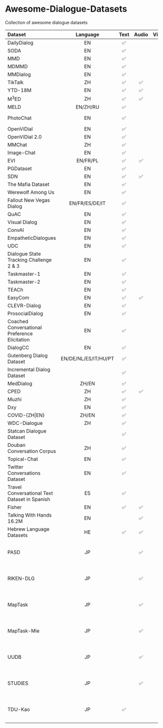 # Awesome-Dialogue-Datasets
Collection of awesome dialogue datasets

| Dataset                                       |       Language       | Text  | Audio | Visual |       Others       | Homepage                                                                                                                                                                                                                                                                                           | Summary |
| :-------------------------------------------- | :------------------: | :---: | :---: | :----: | :----------------: | :------------------------------------------------------------------------------------------------------------------------------------------------------------------------------------------------------------------------------------------------------------------------------------------------- | :------ |
| DailyDialog                                   |          EN          |   ✅   |       |        |                    | [http://yanran.li/dailydialog](http://yanran.li/dailydialog)                                                                                                                                                                                                                                       |         |
| SODA                                          |          EN          |   ✅   |       |        |                    | [https://github.com/skywalker023/sodaverse](https://github.com/skywalker023/sodaverse)                                                                                                                                                                                                             |         |
| MMD                                           |          EN          |   ✅   |       |   ✅    |                    | [https://amritasaha1812.github.io/MMD/](https://amritasaha1812.github.io/MMD/)                                                                                                                                                                                                                     |         |
| MDMMD                                         |          EN          |   ✅   |       |   ✅    |                    | [https://www.iitp.ac.in/~ai-nlp-ml/resources.html#mdmmd](https://www.iitp.ac.in/~ai-nlp-ml/resources.html#mdmmd)                                                                                                                                                                                   |         |
| MMDialog                                      |          EN          |   ✅   |       |   ✅    |                    | [https://github.com/victorsungo/MMDialog](https://github.com/victorsungo/MMDialog)                                                                                                                                                                                                                 |         |
| TikTalk                                       |          ZH          |   ✅   |   ✅   |   ✅    |                    | [https://github.com/RUC-AIMind/TikTalk](https://github.com/RUC-AIMind/TikTalk)                                                                                                                                                                                                                     |         |
| YTD-18M                                       |          EN          |   ✅   |   ✅   |   ✅    |                    | [https://seungjuhan.me/champagne/](https://seungjuhan.me/champagne/)                                                                                                                                                                                                                               |         |
| M$^3$ED                                       |          ZH          |   ✅   |   ✅   |   ✅    |                    | [https://github.com/AIM3-RUC/RUCM3ED](https://github.com/AIM3-RUC/RUCM3ED)                                                                                                                                                                                                                         |         |
| MELD                                          |       EN/ZH/RU       |   ✅   |       |   ✅    |                    | [https://affective-meld.github.io/](https://affective-meld.github.io/)                                                                                                                                                                                                                             |         |
| PhotoChat                                     |          EN          |   ✅   |       |   ✅    |                    | [https://github.com/google-research/google-research/tree/master/multimodalchat/](https://github.com/google-research/google-research/tree/master/multimodalchat/)                                                                                                                                   |         |
| OpenViDial                                    |          EN          |   ✅   |       |   ✅    |                    | [https://github.com/ShannonAI/OpenViDial](https://github.com/ShannonAI/OpenViDial)                                                                                                                                                                                                                 |         |
| OpenViDial 2.0                                |          EN          |   ✅   |       |   ✅    |                    | [https://github.com/ShannonAI/OpenViDial](https://github.com/ShannonAI/OpenViDial)                                                                                                                                                                                                                 |         |
| MMChat                                        |          ZH          |   ✅   |       |   ✅    |                    | [https://github.com/silverriver/MMChat](https://github.com/silverriver/MMChat)                                                                                                                                                                                                                     |         |  |
| Image-Chat                                    |          EN          |   ✅   |       |   ✅    |                    | [http://parl.ai/projects/image_chat](http://parl.ai/projects/image_chat)                                                                                                                                                                                                                           |         |
| EVI                                           |       EN/FR/PL       |   ✅   |   ✅   |        |       Table        | [https://github.com/PolyAI-LDN/evi-paper](https://github.com/PolyAI-LDN/evi-paper)                                                                                                                                                                                                                 |         |
| PGDataset                                     |          EN          |   ✅   |       |        |                    | [https://github.com/ruinunca/PGTask/](https://github.com/ruinunca/PGTask/)                                                                                                                                                                                                                         |         |
| SDN                                           |          EN          |   ✅   |   ✅   |   ✅    | Environment/Action | [https://github.com/sled-group/DOROTHIE](https://github.com/sled-group/DOROTHIE)                                                                                                                                                                                                                   |         |
| The Mafia Dataset                             |          EN          |   ✅   |       |        |                    | [https://github.com/omonida/mafia-dataset](https://github.com/omonida/mafia-dataset)                                                                                                                                                                                                               |         |
| Werewolf Among Us                             |          EN          |   ✅   |       |   ✅    |                    | [https://persuasion-deductiongame.socialai-data.org/](https://persuasion-deductiongame.socialai-data.org/)                                                                                                                                                                                         |         |
| Fallout New Vegas Dialog                      |    EN/FR/ES/DE/IT    |   ✅   |       |        |                    | [https://zenodo.org/record/6990638](https://zenodo.org/record/6990638)                                                                                                                                                                                                                             |         |
| QuAC                                          |          EN          |   ✅   |       |        |                    | [https://quac.ai/](https://quac.ai/)                                                                                                                                                                                                                                                               |         |
| Visual Dialog                                 |          EN          |   ✅   |       |   ✅    |                    | [https://visualdialog.org/](https://visualdialog.org/)                                                                                                                                                                                                                                             |         |
| ConvAI                                        |          EN          |   ✅   |       |        |                    | [https://parl.ai/projects/convai2/](https://parl.ai/projects/convai2/)                                                                                                                                                                                                                             |         |
| EmpatheticDialogues                           |          EN          |   ✅   |       |        |                    | [https://github.com/facebookresearch/EmpatheticDialogues](https://github.com/facebookresearch/EmpatheticDialogues)                                                                                                                                                                                 |         |
| UDC                                           |          EN          |   ✅   |       |        |                    | [https://github.com/npow/ubottu](https://github.com/npow/ubottu)                                                                                                                                                                                                                                   |         |
| Dialogue State Tracking Challenge 2 & 3       |          EN          |   ✅   |       |        |                    | [https://github.com/matthen/dstc](https://github.com/matthen/dstc)                                                                                                                                                                                                                                 |         |
| Taskmaster-1                                  |          EN          |   ✅   |       |        |                    | [https://research.google/tools/datasets/taskmaster-1/](https://research.google/tools/datasets/taskmaster-1/)                                                                                                                                                                                       |         |
| Taskmaster-2                                  |          EN          |   ✅   |       |        |                    | [https://research.google/tools/datasets/taskmaster-2/](https://research.google/tools/datasets/taskmaster-2/)                                                                                                                                                                                       |         |
| TEACh                                         |          EN          |   ✅   |       |   ✅    |    Environment     | [https://github.com/alexa/teach](https://github.com/alexa/teach)                                                                                                                                                                                                                                   |         |
| EasyCom                                       |          EN          |   ✅   |   ✅   |   ✅    |                    | [https://github.com/facebookresearch/EasyComDataset](https://github.com/facebookresearch/EasyComDataset)                                                                                                                                                                                           |         |
| CLEVR-Dialog                                  |          EN          |   ✅   |       |   ✅    |                    | [https://github.com/satwikkottur/clevr-dialog](https://github.com/satwikkottur/clevr-dialog)                                                                                                                                                                                                       |         |
| ProsocialDialog                               |          EN          |   ✅   |       |        |                    | [https://github.com/skywalker023/prosocial-dialog](https://github.com/skywalker023/prosocial-dialog)                                                                                                                                                                                               |         |
| Coached Conversational Preference Elicitation |          EN          |   ✅   |       |        |                    | [https://research.google/tools/datasets/coached-conversational-preference-elicitation/](https://research.google/tools/datasets/coached-conversational-preference-elicitation/)                                                                                                                     |         |
| DialogCC                                      |          EN          |   ✅   |       |   ✅    |                    | [https://github.com/passing2961/DialogCC](https://github.com/passing2961/DialogCC)                                                                                                                                                                                                                 |         |
| Gutenberg Dialog Dataset                      | EN/DE/NL/ES/IT/HU/PT |   ✅   |       |        |                    | [https://github.com/ricsinaruto/gutenberg-dialog](https://github.com/ricsinaruto/gutenberg-dialog)                                                                                                                                                                                                 |         |
| Incremental Dialog Dataset                    |                      |   ✅   |       |        |                    | [https://github.com/Leechikara/Incremental-Dialogue-System](https://github.com/Leechikara/Incremental-Dialogue-System)                                                                                                                                                                             |         |
| MedDialog                                     |        ZH/EN         |   ✅   |       |        |                    | [https://github.com/UCSD-AI4H/Medical-Dialogue-System](https://github.com/UCSD-AI4H/Medical-Dialogue-System)                                                                                                                                                                                       |         |
| CPED                                          |          ZH          |   ✅   |   ✅   |   ✅    |                    | [https://github.com/scutcyr/CPED](https://github.com/scutcyr/CPED)                                                                                                                                                                                                                                 |         |
| Muzhi                                         |          ZH          |   ✅   |       |        |                    |                                                                                                                                                                                                                                                                                                    |         |
| Dxy                                           |          EN          |   ✅   |       |        |                    |                                                                                                                                                                                                                                                                                                    |         |
| COVID-{ZH\|EN}                                |        ZH/EN         |   ✅   |       |        |                    |                                                                                                                                                                                                                                                                                                    |         |
| WDC-Dialogue                                  |          ZH          |   ✅   |       |        |                    |                                                                                                                                                                                                                                                                                                    |         |
| Statcan Dialogue Dataset                      |                      |   ✅   |       |        |       Table        |                                                                                                                                                                                                                                                                                                    |         |
| Douban Conversation Corpus                    |          ZH          |   ✅   |       |        |                    | [https://github.com/MarkWuNLP/MultiTurnResponseSelection](https://github.com/MarkWuNLP/MultiTurnResponseSelection)                                                                                                                                                                                 |         |
| Topical-Chat                                  |          EN          |   ✅   |       |        |                    | [https://github.com/alexa/Topical-Chat](https://github.com/alexa/Topical-Chat)                                                                                                                                                                                                                     |         |
| Twitter Conversations Dataset                 |          EN          |   ✅   |       |        |                    | [https://github.com/IBM/twitter-customer-care-document-prediction](https://github.com/IBM/twitter-customer-care-document-prediction)                                                                                                                                                               |         |
| Travel Conversational Text Dataset in Spanish |          ES          |   ✅   |       |        |                    | [https://www.futurebeeai.com/dataset/text-dataset/spanish-travel-domain-conversation-text-dataset](https://www.futurebeeai.com/dataset/text-dataset/spanish-travel-domain-conversation-text-dataset)                                                                                               |         |
| Fisher                                        |          EN          |   ✅   |   ✅   |        |                    | [https://catalog.ldc.upenn.edu/LDC2004T19](https://catalog.ldc.upenn.edu/LDC2004T19)                                                                                                                                                                                                               |         |
| Talking With Hands 16.2M                      |          EN          |       |   ✅   |        |       Motion       | [https://github.com/facebookresearch/TalkingWithHands32M](https://github.com/facebookresearch/TalkingWithHands32M)                                                                                                                                                                                 |         |
| Hebrew Language Datasets                      |          HE          |   ✅   |   ✅   |        |                    | [https://ja.shaip.com/offerings/speech-data-catalog/hebrew-dataset/](https://ja.shaip.com/offerings/speech-data-catalog/hebrew-dataset/)                                                                                                                                                           |         |
| PASD                                          |          JP          |       |   ✅   |        |                    | [https://dsc.repo.nii.ac.jp/?action=pages_view_main&active_action=repository_view_main_item_detail&item_id=4358&item_no=1&page_id=13&block_id=21](https://dsc.repo.nii.ac.jp/?action=pages_view_main&active_action=repository_view_main_item_detail&item_id=4358&item_no=1&page_id=13&block_id=21) |         |
| RIKEN-DLG                                     |          JP          |       |   ✅   |        |                    | [https://dsc.repo.nii.ac.jp/?action=pages_view_main&active_action=repository_view_main_item_detail&item_id=4368&item_no=1&page_id=13&block_id=21](https://dsc.repo.nii.ac.jp/?action=pages_view_main&active_action=repository_view_main_item_detail&item_id=4368&item_no=1&page_id=13&block_id=21) |         |
| MapTask                                       |          JP          |       |   ✅   |        |                    | [https://dsc.repo.nii.ac.jp/?action=pages_view_main&active_action=repository_view_main_item_detail&item_id=4369&item_no=1&page_id=13&block_id=21](https://dsc.repo.nii.ac.jp/?action=pages_view_main&active_action=repository_view_main_item_detail&item_id=4369&item_no=1&page_id=13&block_id=21) |         |
| MapTask-Mie                                   |          JP          |       |   ✅   |        |                    | [https://dsc.repo.nii.ac.jp/?action=pages_view_main&active_action=repository_view_main_item_detail&item_id=4370&item_no=1&page_id=13&block_id=21](https://dsc.repo.nii.ac.jp/?action=pages_view_main&active_action=repository_view_main_item_detail&item_id=4370&item_no=1&page_id=13&block_id=21) |         |
| UUDB                                          |          JP          |       |   ✅   |        |   Paralinguistic   | [https://dsc.repo.nii.ac.jp/?action=pages_view_main&active_action=repository_view_main_item_detail&item_id=4371&item_no=1&page_id=13&block_id=21](https://dsc.repo.nii.ac.jp/?action=pages_view_main&active_action=repository_view_main_item_detail&item_id=4371&item_no=1&page_id=13&block_id=21) |         |
| STUDIES                                       |          JP          |       |   ✅   |        |                    | [https://dsc.repo.nii.ac.jp/?action=pages_view_main&active_action=repository_view_main_item_detail&item_id=4603&item_no=1&page_id=13&block_id=21](https://dsc.repo.nii.ac.jp/?action=pages_view_main&active_action=repository_view_main_item_detail&item_id=4603&item_no=1&page_id=13&block_id=21) |         |
| TDU-Kao                                       |          JP          |   ✅   |       |        |                    | [https://dsc.repo.nii.ac.jp/?action=pages_view_main&active_action=repository_view_main_item_detail&item_id=4899&item_no=1&page_id=13&block_id=21](https://dsc.repo.nii.ac.jp/?action=pages_view_main&active_action=repository_view_main_item_detail&item_id=4899&item_no=1&page_id=13&block_id=21) |         |